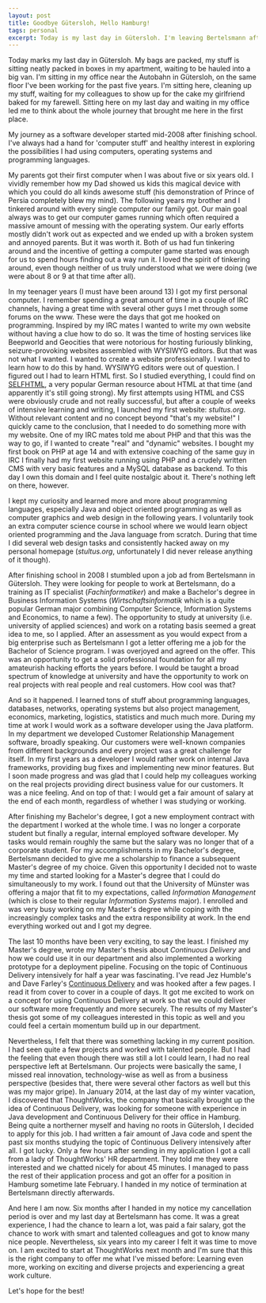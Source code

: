 ```yaml
---
layout: post
title: Goodbye Gütersloh, Hello Hamburg!
tags: personal
excerpt: Today is my last day in Gütersloh. I'm leaving Bertelsmann after six exciting years. This post is about the my previous journey as a software developer and about my future in Hamburg.
---
```


Today marks my last day in Gütersloh. My bags are packed, my stuff is sitting neatly packed in boxes in my apartment, waiting to be hauled into a big van. I'm sitting in my office near the Autobahn in Gütersloh, on the same floor I've been working for the past five years. I'm sitting here, cleaning up my stuff, waiting for my colleagues to show up for the cake my girlfriend baked for my farewell. Sitting here on my last day and waiting in my office led me to think about the whole journey that brought me here in the first place.

My journey as a software developer started mid-2008 after finishing school. I've always had a hand for 'computer stuff' and healthy interest in exploring the possibilities I had using computers, operating systems and programming languages.

My parents got their first computer when I was about five or six years old. I vividly remember how my Dad showed us kids this magical device with which you could do all kinds awesome stuff (his demonstration of Prince of Persia completely blew my mind). The following years my brother and I tinkered around with every single computer our family got. Our main goal always was to get our computer games running which often required a massive amount of messing with the operating system. Our early efforts mostly didn't work out as expected and we ended up with a broken system and annoyed parents. But it was worth it. Both of us had fun tinkering around and the incentive of getting a computer game started was enough for us to spend hours finding out a way run it. I loved the spirit of tinkering around, even though neither of us truly understood what we were doing (we were about 8 or 9 at that time after all).

In my teenager years (I must have been around 13) I got my first personal computer. I remember spending a great amount of time in a couple of IRC channels, having a great time with several other guys I met through some forums on the www. These were the days that got me hooked on programming. Inspired by my IRC mates I wanted to write my own website without having a clue how to do so. It was the time of hosting services like Beepworld and Geocities that were notorious for hosting furiously blinking, seizure-provoking websites assembled with WYSIWYG editors. But that was not what I wanted. I wanted to create a website professionally. I wanted to learn how to do this by hand. WYSIWYG editors were out of question. I figured out I had to learn HTML first. So I studied everything, I could find on [SELFHTML](http://de.selfhtml.org/), a very popular German resource about HTML at that time (and apparently it's still going strong). My first attempts using HTML and CSS were obviously crude and not really successful, but after a couple of weeks of intensive learning and writing, I launched my first website: _stultus.org_. Without relevant content and no concept beyond "that's my website!" I quickly came to the conclusion, that I needed to do something more with my website. One of my IRC mates told me about PHP and that this was the way to go, if I wanted to create "real" and "dynamic" websites. I bought my first book on PHP at age 14 and with extensive coaching of the same guy in IRC I finally had my first website running using PHP and a crudely written CMS with very basic features and a MySQL database as backend. To this day I own this domain and I feel quite nostalgic about it. There's nothing left on there, however.

I kept my curiosity and learned more and more about programming languages, especially Java and object oriented programming as well as computer graphics and web design in the following years. I voluntarily took an extra computer science course in school where we would learn object oriented programming and the Java language from scratch. During that time I did several web design tasks and consistently hacked away on my personal homepage (_stultus.org_, unfortunately I did never release anything of it though).

After finishing school in 2008 I stumbled upon a job ad from Bertelsmann in Gütersloh. They were looking for people to work at Bertelsmann, do a training as IT specialist (_Fachinformatiker_) and make a Bachelor's degree in Business Information Systems (_Wirtschaftsinformatik_ which is a quite popular German major combining Computer Science, Information Systems and Economics, to name a few). The opportunity to study at university (i.e. university of applied sciences) and work on a rotating basis seemed a great idea to me, so I applied. After an assessment as you would expect from a big enterprise such as Bertelsmann I got a letter offering me a job for the Bachelor of Science program. I was overjoyed and agreed on the offer. This was an opportunity to get a solid professional foundation for all my amateurish hacking efforts the years before. I would be taught a broad spectrum of knowledge at university and have the opportunity to work on real projects with real people and real customers. How cool was that?

And so it happened. I learned tons of stuff about programming languages, databases, networks, operating systems but also project management, economics, marketing, logistics, statistics and much much more. During my time at work I would work as a software developer using the Java platform. In my department we developed Customer Relationship Management software, broadly speaking. Our customers were well-known companies from different backgrounds and every project was a great challenge for itself. In my first years as a developer I would rather work on internal Java frameworks, providing bug fixes and implementing new minor features. But I soon made progress and was glad that I could help my colleagues working on the real projects providing direct business value for our customers. It was a nice feeling. And on top of that: I would get a fair amount of salary at the end of each month, regardless of whether I was studying or working.

After finishing my Bachelor's degree, I got a new employment contract with the department I worked at the whole time. I was no longer a corporate student but finally a regular, internal employed software developer. My tasks would remain roughly the same but the salary was no longer that of a corporate student. For my accomplishments in my Bachelor's degree, Bertelsmann decided to give me a scholarship to finance a subsequent Master's degree of my choice. Given this opportunity I decided not to waste my time and started looking for a Master's degree that I could do simultaneously to my work. I found out that the University of Münster was offering a major that fit to my expectations, called _Information Management_ (which is close to their regular _Information Systems_ major). I enrolled and was very busy working on my Master's degree while coping with the increasingly complex tasks and the extra responsibility at work. In the end everything worked out and I got my degree.

The last 10 months have been very exciting, to say the least. I finished my Master's degree, wrote my Master's thesis about _Continuous Delivery_ and how we could use it in our department and also implemented a working prototype for a deployment pipeline. Focusing on the topic of Continuous Delivery intensively for half a year was fascinating. I've read Jez Humble's and Dave Farley's [Continuous Delivery](http://www.amazon.com/gp/product/0321601912) and was hooked after a few pages. I read it from cover to cover in a couple of days. It got me excited to work on a concept for using Continuous Delivery at work so that we could deliver our software more frequently and more securely. The results of my Master's thesis got some of my colleagues interested in this topic as well and you could feel a certain momentum build up in our department.

Nevertheless, I felt that there was something lacking in my current position. I had seen quite a few projects and worked with talented people. But I had the feeling that even though there was still a lot I could learn, I had no real perspective left at Bertelsmann. Our projects were basically the same, I missed real innovation, technology-wise as well as from a business perspective (besides that, there were several other factors as well but this was my major gripe). In January 2014, at the last day of my winter vacation, I discovered that ThoughtWorks, the company that basically brought up the idea of Continuous Delivery, was looking for someone with experience in Java development and Continuous Delivery for their office in Hamburg. Being quite a northerner myself and having no roots in Gütersloh, I decided to apply for this job. I had written a fair amount of Java code and spent the past six months studying the topic of Continuous Delivery intensively after all. I got lucky. Only a few hours after sending in my application I got a call from a lady of ThoughtWorks' HR department. They told me they were interested and we chatted nicely for about 45 minutes. I managed to pass the rest of their application process and got an offer for a position in Hamburg sometime late February. I handed in my notice of termination at Bertelsmann directly afterwards.

And here I am now. Six months after I handed in my notice my cancellation period is over and my last day at Bertelsmann has come. It was a great experience, I had the chance to learn a lot, was paid a fair salary, got the chance to work with smart and talented colleagues and got to know many nice people. Nevertheless, six years into my career I felt it was time to move on. I am excited to start at ThoughtWorks next month and I'm sure that this is the right company to offer me what I've missed before: Learning even more, working on exciting and diverse projects and experiencing a great work culture. 

Let's hope for the best!
